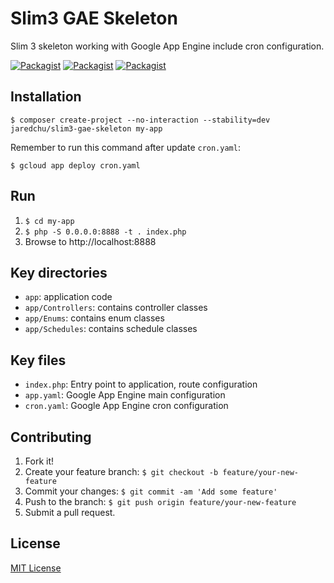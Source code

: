 # Slim3 GAE Skeleton
Slim 3 skeleton working with Google App Engine include cron configuration.

[![Packagist](https://img.shields.io/packagist/v/jaredchu/slim3-gae-skeleton.svg)](https://packagist.org/packages/jaredchu/slim3-gae-skeleton)
[![Packagist](https://img.shields.io/packagist/dt/jaredchu/slim3-gae-skeleton.svg)](https://packagist.org/packages/jaredchu/slim3-gae-skeleton)
[![Packagist](https://img.shields.io/packagist/l/jaredchu/slim3-gae-skeleton.svg)](https://packagist.org/packages/jaredchu/slim3-gae-skeleton)

## Installation
`$ composer create-project --no-interaction --stability=dev jaredchu/slim3-gae-skeleton my-app`

Remember to run this command after update `cron.yaml`:

`$ gcloud app deploy cron.yaml`

## Run
1. `$ cd my-app`
2. `$ php -S 0.0.0.0:8888 -t . index.php`
3. Browse to http://localhost:8888

## Key directories
- `app`: application code 
- `app/Controllers`: contains controller classes
- `app/Enums`: contains enum classes
- `app/Schedules`: contains schedule classes

## Key files
- `index.php`: Entry point to application, route configuration
- `app.yaml`: Google App Engine main configuration
- `cron.yaml`: Google App Engine cron configuration

## Contributing
1. Fork it!
2. Create your feature branch: `$ git checkout -b feature/your-new-feature`
3. Commit your changes: `$ git commit -am 'Add some feature'`
4. Push to the branch: `$ git push origin feature/your-new-feature`
5. Submit a pull request.

## License
[MIT License](https://github.com/jaredchu/Slim3-GAE-Skeleton/blob/master/LICENSE)
